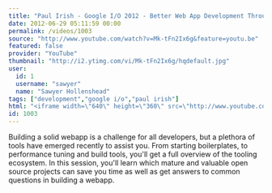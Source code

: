 ```yaml
---
title: "Paul Irish - Google I/O 2012 - Better Web App Development Through Tooling"
date: 2012-06-29 05:11:59 00:00
permalink: /videos/1003
source: "http://www.youtube.com/watch?v=Mk-tFn2Ix6g&feature=youtu.be"
featured: false
provider: "YouTube"
thumbnail: "http://i2.ytimg.com/vi/Mk-tFn2Ix6g/hqdefault.jpg"
user:
  id: 1
  username: "sawyer"
  name: "Sawyer Hollenshead"
tags: ["development","google i/o","paul irish"]
html: "<iframe width=\"640\" height=\"360\" src=\"http://www.youtube.com/embed/Mk-tFn2Ix6g?wmode=transparent&fs=1&feature=oembed\" frameborder=\"0\" allowfullscreen></iframe>"
id: 1003
---
```


Building a solid webapp is a challenge for all developers, but a plethora of tools have emerged recently to assist you. From starting boilerplates, to performance tuning and build tools, you'll get a full overview of the tooling ecosystem. In this session, you'll learn which mature and valuable open source projects can save you time as well as get answers to common questions in building a webapp.